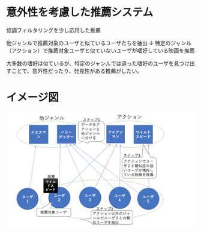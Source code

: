 # 意外性を考慮した推薦システム

協調フィルタリングを少し応用した推薦

他ジャンルで推薦対象のユーザと似ているユーザたちを抽出
↓
特定のジャンル（アクション）で推薦対象ユーザと似ていないユーザが嗜好している映画を推薦

大多数の嗜好は似ているが、特定のジャンルでは違った嗜好のユーザを見つけ出すことで、意外性だったり、発見性がある推薦がしたい。

# イメージ図
![推薦イメージ図](https://github.com/atlas0603/recommend-system-considering-serendipity/blob/main/img/%E6%8E%A8%E8%96%A6%E3%82%A4%E3%83%A1%E3%83%BC%E3%82%B8%E5%9B%B3.png)
